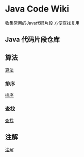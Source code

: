 # Java Code Wiki

收集常用的Java代码片段 方便查找复用

## Java 代码片段仓库



## 算法

[算法](https://github.com/bailiangjin/JavaCodeWiki/tree/master/src/com.blj.javawiki/algorithm)  

### 排序
[排序](https://github.com/bailiangjin/JavaCodeWiki/tree/master/src/com.blj.javawiki/algorithm/sort)

### 查找
[查找](https://github.com/bailiangjin/JavaCodeWiki/tree/master/src/com.blj.javawiki/algorithm/search)

## 注解

[注解](https://github.com/bailiangjin/JavaCodeWiki/tree/master/src/com.blj.javawiki/annotation)  